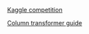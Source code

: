 [Kaggle competition](https://www.kaggle.com/c/home-credit-default-risk/)

[Column transformer guide](https://scikit-learn.org/stable/auto_examples/compose/plot_column_transformer_mixed_types.html)
